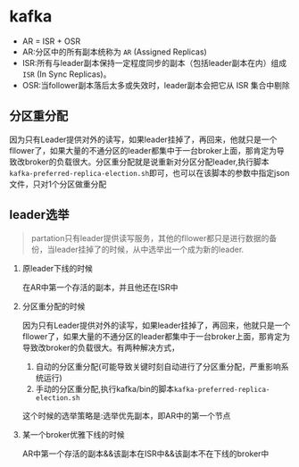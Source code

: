 # kafka

* AR = ISR + OSR
* AR:分区中的所有副本统称为 `AR` (Assigned Replicas)
* ISR:所有与leader副本保持一定程度同步的副本（包括leader副本在内）组成 `ISR` (In Sync Replicas)。
* OSR:当follower副本落后太多或失效时，leader副本会把它从 ISR 集合中剔除

## 分区重分配
因为只有Leader提供对外的读写，如果leader挂掉了，再回来，他就只是一个fllower了，如果大量的不通分区的leader都集中于一台broker上面，那肯定为导致改broker的负载很大。分区重分配就是说重新对分区分配leader,执行脚本`kafka-preferred-replica-election.sh`即可，也可以在该脚本的参数中指定json文件，只对1个分区做重分配


## leader选举
> partation只有leader提供读写服务，其他的fllower都只是进行数据的备份，当leader挂掉了的时候，从中选举出一个成为新的leader.
1. 原leader下线的时候
  
    在AR中第一个存活的副本，并且他还在ISR中 
2. 分区重分配的时候
  
    因为只有Leader提供对外的读写，如果leader挂掉了，再回来，他就只是一个fllower了，如果大量的不通分区的leader都集中于一台broker上面，那肯定为导致改broker的负载很大。有两种解决方式，

    1. 自动的分区重分配(可能导致关键时刻自动进行了分区重分配，严重影响系统运行)
    2. 手动的分区重分配,执行kafka/bin的脚本`kafka-preferred-replica-election.sh`
     
   
   这个时候的选举策略是:选举优先副本，即AR中的第一个节点
   
3. 某一个broker优雅下线的时候

    AR中第一个存活的副本&&该副本在ISR中&&该副本不在下线的broker中